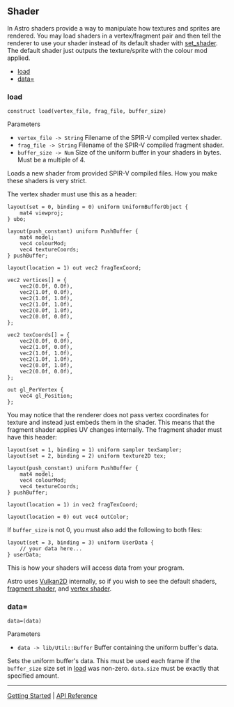 ## Shader
In Astro shaders provide a way to manipulate how textures and sprites are rendered.
You may load shaders in a vertex/fragment pair and then tell the renderer to use
your shader instead of its default shader with [set_shader](Renderer.md#set_shader).
The default shader just outputs the texture/sprite with the colour mod applied.

 + [load](#load)
 + [data=](#data)
 
### load
`construct load(vertex_file, frag_file, buffer_size)`

Parameters
 + `vertex_file -> String` Filename of the SPIR-V compiled vertex shader.
 + `frag_file -> String` Filename of the SPIR-V compiled fragment shader.
 + `buffer_size -> Num` Size of the uniform buffer in your shaders in bytes. Must be a multiple of 4.

Loads a new shader from provided SPIR-V compiled files. How you make these
shaders is very strict.

The vertex shader must use this as a header:

    layout(set = 0, binding = 0) uniform UniformBufferObject {
        mat4 viewproj;
    } ubo;
    
    layout(push_constant) uniform PushBuffer {
        mat4 model;
        vec4 colourMod;
        vec4 textureCoords;
    } pushBuffer;
    
    layout(location = 1) out vec2 fragTexCoord;
    
    vec2 vertices[] = {
        vec2(0.0f, 0.0f),
        vec2(1.0f, 0.0f),
        vec2(1.0f, 1.0f),
        vec2(1.0f, 1.0f),
        vec2(0.0f, 1.0f),
        vec2(0.0f, 0.0f),
    };
    
    vec2 texCoords[] = {
        vec2(0.0f, 0.0f),
        vec2(1.0f, 0.0f),
        vec2(1.0f, 1.0f),
        vec2(1.0f, 1.0f),
        vec2(0.0f, 1.0f),
        vec2(0.0f, 0.0f),
    };
    
    out gl_PerVertex {
        vec4 gl_Position;
    };

You may notice that the renderer does not pass vertex coordinates for texture and instead
just embeds them in the shader. This means that the fragment shader applies UV changes
internally. The fragment shader must have this header:

    layout(set = 1, binding = 1) uniform sampler texSampler;
    layout(set = 2, binding = 2) uniform texture2D tex;
    
    layout(push_constant) uniform PushBuffer {
        mat4 model;
        vec4 colourMod;
        vec4 textureCoords;
    } pushBuffer;
    
    layout(location = 1) in vec2 fragTexCoord;
    
    layout(location = 0) out vec4 outColor;

If `buffer_size` is not 0, you must also add the following to both files:

    layout(set = 3, binding = 3) uniform UserData {
        // your data here...
    } userData;

This is how your shaders will access data from your program.

Astro uses [Vulkan2D](https://github.com/PaoloMazzon/Vulkan2D) internally, so if you wish to see the default shaders,
[fragment shader](https://github.com/PaoloMazzon/Vulkan2D/blob/master/shaders/tex.frag),
and [vertex shader](https://github.com/PaoloMazzon/Vulkan2D/blob/master/shaders/tex.vert).

### data=
`data=(data)`

Parameters
 + `data -> lib/Util::Buffer` Buffer containing the uniform buffer's data.

Sets the uniform buffer's data. This must be used each frame if the `buffer_size`
size set in [load](#load) was non-zero. `data.size` must be exactly that specified
amount.

-----------

[Getting Started](../GettingStarted.md) | [API Reference](../API.md)